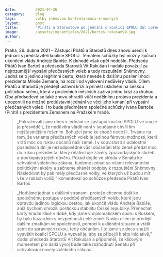 ```yaml
---
date:         2021-04-26
category:     blog
tags:         volby sněmovna kontrola-moci-a-mocných
layout:       post
title:        "Piráti a Starostové po jednání s koalicí SPOLU dál upřednostňují cestu předčasných voleb a tedy rozpuštění Sněmovny. O novém vedení země mají rozhodovat voliči, ne prezident"
image:        /assets/img/articles/2021/bartos-rakusan99.jpg
author:       
---
```


 

Praha, 26. dubna 2021 – Zástupci Pirátů a Starostů dnes znovu usedli k jednání s představiteli koalice SPOLU. Tématem schůzky byl možný způsob ukončení vlády Andreje Babiše. K dohodě však opět nedošlo. Předseda Pirátů Ivan Bartoš a předseda Starostů Vít Rakušan i nadále považují za nejrozumější vypsání předčasných voleb a tedy rozpuštění Sněmovny.  Jedná se o jedinou legitimní cestu, která nevede k dalšímu posílení moci prezidenta Miloše Zemana, na rozdíl od vyslovení nedůvěry vládě. Cílem Pirátů a Starostů je předejít ústavní krizi a přinést uklidnění na českou politickou scénu, která v posledních měsících zažívá jednu krizi za druhou. Oba předsedové se také znovu ohradili vůči nedělnímu projevu prezidenta a upozornili na možné protiústavní jednání ve věci jeho konání při vypsání předčasných voleb. I to bude předmětem společné schůzky Ivana Bartoše (Piráti) s prezidentem Zemanem na Pražském hradě. 

> „Pokračovali jsme dnes v jednání se zástupci koalice SPOLU ve snaze je přesvědčit, že nedůvěra vládě není v současné chvíli tím nejšťastnějším řešením. Bohužel jsme ke shodě nedošli. Trváme na tom, že varianta předčasných voleb je jedinou férovou možností, která vrátí moc do rukou občanů naší země. I v souvislosti s událostmi posledních dní je nezodpovědné vůči občanům této země předat moc do rukou prezidenta, který relativizuje závěry zpravodajských služeb a podkopává jejich důvěru. Pokud dojde ve středu v Senátu ke schválení volebního zákona, budeme jednat se všemi relevantními politickými aktéry a začneme shánět podpisy k rozpuštění Sněmovny. Následovat by pak měly předčasné volby, ve kterých už budou mít vše v rukách voliči,” komentoval po schůzce předseda Pirátů Ivan Bartoš.  

> „Hodláme jednat s dalšími stranami, protože chceme dojít ke společnému postupu v podobě předčasných voleb, které jsou opravdu jedinou logickou cestou, jak ukončit vládu Andreje Babiše, aniž bychom ohrozili politickou stabilitu České republiky. Přenechat karty hradní klice v době, kdy jsme v diplomatickém sporu s Ruskem, by bylo hazardem s bezpečností celé země. Naším cílem je předejít dalším zmatkům ve společnosti, pomoci k uklidnění situace a vrátit zemi do správných rukou, tedy občanům. I to jsme se dnes snažili vysvětlit koalici SPOLU a vyzvali je, aby se připojili k této iniciativě,” dodal předseda Starostů Vít Rakušan a připomněl, že klíčovým momentem pro další vývoj bude také rozhodnutí Senátu při schvalování novely volebního zákona. 

 
